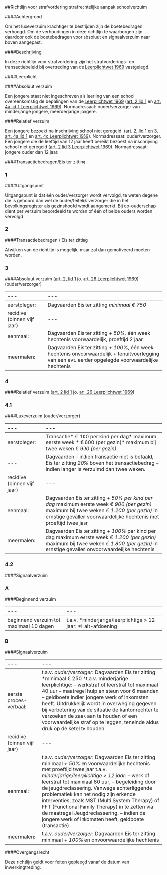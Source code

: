 <meta http-equiv='Content-Type' content='text/html; charset=utf-8' />

##Richtlijn voor strafvordering strafrechtelijke aanpak schoolverzuim

####Achtergrond

Om het luxeverzuim krachtiger te bestrijden zijn de boetebedragen verhoogd. Om de verhoudingen in deze richtlijn te waarborgen zijn daardoor ook de boetebedragen voor absoluut en signaalverzuim naar boven aangepast.    

####Beschrijving

In deze richtlijn voor strafvordering zijn het strafvorderings- en transactiebeleid bij overtreding van de [Leerplichtwet 1969](../../../../../../../../wet/leerplichtwet/1969/BWBR0002628/README.md) vastgelegd.   

####Leerplicht

####Absoluut verzuim

Een jongere staat niet ingeschreven als leerling van een school overeenkomstig de bepalingen van de [Leerplichtwet 1969](../../../../../../../../wet/leerplichtwet/1969/BWBR0002628/README.md) ([art. 2 lid 1](../../../../../../../../wet/leerplichtwet/1969/BWBR0002628/README.md) en [art. 4a lid 1 Leerplichtwet 1969](../../../../../../../../wet/leerplichtwet/1969/BWBR0002628/README.md)). Normadressaat: ouder/verzorger van minderjarige jongere, meerderjarige jongere.    

####Relatief verzuim

Een jongere bezoekt na inschrijving school niet geregeld. ([art. 2, lid 1 en 3](../../../../../../../../wet/leerplichtwet/1969/BWBR0002628/README.md), [art. 4a lid 1](../../../../../../../../wet/leerplichtwet/1969/BWBR0002628/README.md) en [art. 4c Leerplichtwet 1969](../../../../../../../../wet/leerplichtwet/1969/BWBR0002628/README.md)). Normadressaat: ouder/verzorger. Een jongere die de leeftijd van 12 jaar heeft bereikt bezoekt na inschrijving school niet geregeld ([art. 2 lid 3 Leerplichtwet 1969](../../../../../../../../wet/leerplichtwet/1969/BWBR0002628/README.md)). Normadressaat: jongere ouder dan 12 jaar.      

####Transactiebedragen/Eis ter zitting

### 1  

####Uitgangspunt

Uitgangspunt is dat één ouder/verzorger wordt vervolgd, te weten degene die is gehoord dan wel de ouder/feitelijk verzorger die in het bevolkingsregister als gezinshoofd wordt aangemerkt. Bij co-ouderschap dient per verzuim beoordeeld te worden of één of beide ouders worden vervolgd    
### 2  

####Transactiebedragen / Eis ter zitting

Afwijken van de richtlijn is mogelijk, maar zal dan gemotiveerd moeten worden.    
### 3  

####Absoluut verzuim ([art. 2, lid 1](../../../../../../../../wet/leerplichtwet/1969/BWBR0002628/README.md) jo. [art. 26 Leerplichtwet 1969](../../../../../../../../wet/leerplichtwet/1969/BWBR0002628/README.md)) (ouder/verzorger)

| --- | --- |
|:---|:---|
| eerstpleger:  | Dagvaarden  Eis ter zitting *minimaal € 750*   |
| recidive (binnen vijf jaar)  | --- |
| eenmaal:  | Dagvaarden  Eis ter zitting *+ 50%,* één week hechtenis voorwaardelijk, proeftijd 2 jaar  |
| meermalen:  | Dagvaarden  Eis ter zitting *+ 100%,* één week hechtenis onvoorwaardelijk + tenuitvoerlegging van een evt. eerder opgelegde voorwaardelijke hechtenis  |

### 4  

####Relatief verzuim ([art. 2 lid 1](../../../../../../../../wet/leerplichtwet/1969/BWBR0002628/README.md) jo. [art. 26 Leerplichtwet 1969](../../../../../../../../wet/leerplichtwet/1969/BWBR0002628/README.md))

### 4.1  

####Luxeverzuim (ouder/verzorger)

| --- | --- |
|:---|:---|
| eerstpleger:  | Transactie* € 100 per kind per dag*   maximum eerste week * € 600 (per gezin)*   maximum bij twee weken *€ 900 (per gezin)*   |
| --- | Dagvaarden  – indien transactie niet is betaald, Eis ter zitting *20%* boven het transactiebedrag  – indien langer is verzuimd dan twee weken.  |
| recidive (binnen vijf jaar)  | --- |
| eenmaal:  | Dagvaarden  Eis ter zitting *+ 50% per kind per dag*   maximum eerste week *€ 900 (per gezin)*   maximum bij twee weken *€ 1.200 (per gezin)*   in ernstige gevallen voorwaardelijke hechtenis met proeftijd twee jaar  |
| meermalen:  | Dagvaarden  Eis ter zitting *+ 100%* per kind per dag  maximum eerste week *€ 1.200 (per gezin)*   maximum bij twee weken *€ 1.800 (per gezin)*   in ernstige gevallen onvoorwaardelijke hechtenis  |

### 4.2  

####Signaalverzuim

### A  

####Beginnend verzuim

| --- | --- |
|:---|:---|
| beginnend verzuim tot maximaal 10 dagen  | t.a.v. *minderjarige/leerplichtige > 12 jaar: *Halt-afdoening  |

### B  

####Signaalverzuim

| --- | --- |
|:---|:---|
| eerste proces-verbaal:  | t.a.v. *ouder/verzorger*: Dagvaarden  Eis ter zitting *minimaal € 250 *t.a.v. minderjarige leerplichtige:  – werkstraf of leerstraf tot maximaal 40 uur  – maatregel hulp en steun voor 6 maanden  – geldboete indien jongere werk of inkomsten heeft.  Uitdrukkelijk wordt in overweging gegeven bij verbetering van de situatie de kantonrechter te verzoeken de zaak aan te houden of een voorwaardelijke straf op te leggen, teneinde aldus druk op de ketel te houden.  |
| recidive (binnen vijf jaar)  | --- |
| eenmaal:  | t.a.v. *ouder/verzorger*: Dagvaarden  Eis ter zitting minimaal *+ 50%* en voorwaardelijke hechtenis met proeftijd twee jaar  t.a.v. *minderjarige/leerplichtige > 12 jaar*:  – werk of leerstraf tot maximaal 80 uur,  – begeleiding door de jeugdreclassering.  Vanwege achterliggende problematiek kan het nodig zijn erkende interventies, zoals MST (Multi System Therapy) of FFT (Functional Family Therapy) in te zetten via de maatregel Jeugdreclassering.  – indien de jongere werk of inkomsten heeft, geldboete (transactie)  |
| meermalen:  | t.a.v. *ouder/verzorger*: Dagvaarden  Eis ter zitting minimaal *+ 100%* en onvoorwaardelijke hechtenis  |

####Overgangsrecht

Deze richtlijn geldt voor feiten gepleegd vanaf de datum van inwerkingtreding.     

